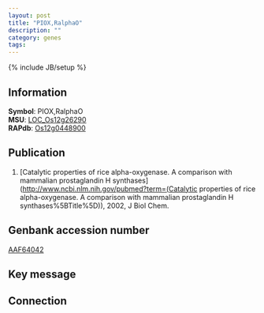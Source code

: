 ```yaml
---
layout: post
title: "PIOX,RalphaO"
description: ""
category: genes
tags: 
---
```

{% include JB/setup %}

## Information
__Symbol__: PIOX,RalphaO  
__MSU__: [LOC_Os12g26290](http://rice.plantbiology.msu.edu/cgi-bin/ORF_infopage.cgi?orf=LOC_Os12g26290)  
__RAPdb__: [Os12g0448900](http://rapdb.dna.affrc.go.jp/viewer/gbrowse_details/irgsp1?name=Os12g0448900)  

## Publication
1. [Catalytic properties of rice alpha-oxygenase. A comparison with mammalian prostaglandin H synthases](http://www.ncbi.nlm.nih.gov/pubmed?term=(Catalytic properties of rice alpha-oxygenase. A comparison with mammalian prostaglandin H synthases%5BTitle%5D)), 2002, J Biol Chem.

## Genbank accession number
[AAF64042](http://www.ncbi.nlm.nih.gov/nuccore/AAF64042)

## Key message

## Connection


